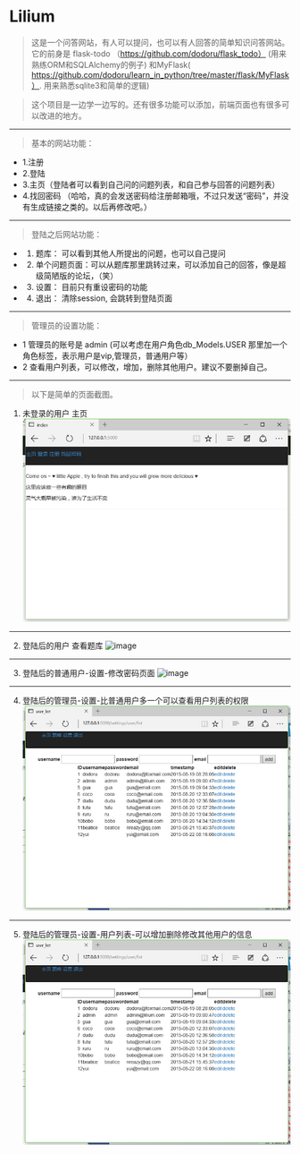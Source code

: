  Lilium
===

> 这是一个问答网站，有人可以提问，也可以有人回答的简单知识问答网站。
> 它的前身是 flask-todo （https://github.com/dodoru/flask_todo）  (用来熟练ORM和SQLAlchemy的例子)
> 和MyFlask( https://github.com/dodoru/learn_in_python/tree/master/flask/MyFlask）. 用来熟悉sqlite3和简单的逻辑)

> 这个项目是一边学一边写的。还有很多功能可以添加，前端页面也有很多可以改进的地方。

---

> 基本的网站功能：
+ 1.注册
+ 2.登陆
+ 3.主页（登陆者可以看到自己问的问题列表，和自己参与回答的问题列表）
+ 4.找回密码 （哈哈，真的会发送密码给注册邮箱哦，不过只发送“密码”，并没有生成链接之类的。以后再修改吧。）

---

> 登陆之后网站功能：
+ 1. 题库： 可以看到其他人所提出的问题，也可以自己提问
+ 2. 单个问题页面：可以从题库那里跳转过来，可以添加自己的回答，像是超级简陋版的论坛，（笑）
+ 3. 设置： 目前只有重设密码的功能
+ 4. 退出： 清除session, 会跳转到登陆页面

---

> 管理员的设置功能：
+ 1 管理员的账号是 admin  (可以考虑在用户角色db_Models.USER 那里加一个角色标签，表示用户是vip,管理员，普通用户等）
+ 2 查看用户列表，可以修改，增加，删除其他用户。建议不要删掉自己。

---

> 以下是简单的页面截图。
1. 未登录的用户 主页
![image](https://github.com/dodoru/Lilium/blob/master/images/index_unlog.jpg)
---
2. 登陆后的用户 查看题库
![image](https://github.com/dodoru/Lilium/blob/master/images/problems_list.jpg.jpg)
---
3. 登陆后的普通用户-设置-修改密码页面
![image](https://github.com/dodoru/Lilium/blob/master/images/settings.jpg.jpg)
---
4. 登陆后的管理员-设置-比普通用户多一个可以查看用户列表的权限
![image](https://github.com/dodoru/Lilium/blob/master/images/admin_user_list.jpg)
---
5. 登陆后的管理员-设置-用户列表-可以增加删除修改其他用户的信息
![image](https://github.com/dodoru/Lilium/blob/master/images/admin_user_list.jpg)
